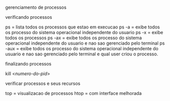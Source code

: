 gerenciamento de processos

verificando processos

ps = lista todos os processos que estao em execucao
ps -a = exibe todos os processo do sistema operacional independente do usuario
ps -x = exibe todos os processos
ps -ax = exibe todos os processo do sistema operacional independente do usuario e nao sao gerenciado pelo terminal
ps -aux = exibe todos os processo do sistema operacional independente do usuario e nao sao gerenciado pelo terminal e qual user criou o processo.

finalizando processos

kill <_numero-do-pid_>

verificar processos e seus recursos

top  = visualizacao de processos
htop = com interface melhorada